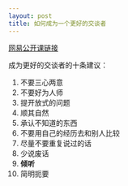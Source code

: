 ```yaml
---
layout: post
title: 如何成为一个更好的交谈者
---
```


[网易公开课链接][good_talker]

[good_talker]: http://open.163.com/movie/2016/3/F/E/MBFLN6BJF_MBFLNJGFE.html

成为更好的交谈者的十条建议：

1. 不要三心两意
2. 不要好为人师
3. 提开放式的问题
4. 顺其自然
5. 承认不知道的东西
6. 不要用自己的经历去和别人比较
7. 尽量不要重复说过的话
8. 少说废话
9. **倾听**
10. 简明扼要
